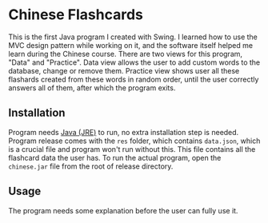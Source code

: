 # Chinese Flashcards

This is the first Java program I created with Swing. I learned how to use the MVC design pattern while working on it,
and the software itself helped me learn during the Chinese course. There are two views for this program, "Data" and "Practice". 
Data view allows the user to add custom words to the database, change or remove them. Practice view shows user all these flashards created 
from these words in random order, until the user correctly answers all of them, after which the program exits.

## Installation

Program needs [Java (JRE)](https://www.java.com/en/download/) to run, no extra installation step is needed. Program release comes with the `res` folder, which contains `data.json`,
 which is a crucial file and program won't run without this. This file contains all the flashcard data the user has. To run the actual program,
  open the `chinese.jar` file from the root of release directory.

## Usage

The program needs some explanation before the user can fully use it.
